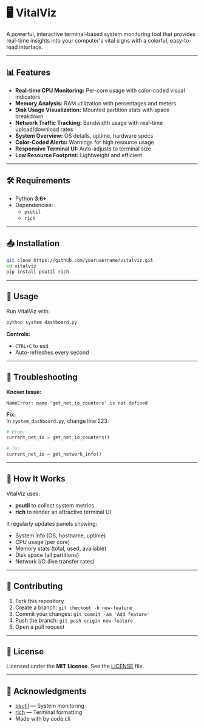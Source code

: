 # 🖥️ VitalViz

A powerful, interactive terminal-based system monitoring tool that provides real-time insights into your computer's vital signs with a colorful, easy-to-read interface.

---

## 📊 Features

- **Real-time CPU Monitoring:** Per-core usage with color-coded visual indicators  
- **Memory Analysis:** RAM utilization with percentages and meters  
- **Disk Usage Visualization:** Mounted partition stats with space breakdown  
- **Network Traffic Tracking:** Bandwidth usage with real-time upload/download rates  
- **System Overview:** OS details, uptime, hardware specs  
- **Color-Coded Alerts:** Warnings for high resource usage  
- **Responsive Terminal UI:** Auto-adjusts to terminal size  
- **Low Resource Footprint:** Lightweight and efficient  

---

## 🛠️ Requirements

- Python **3.6+**
- Dependencies:
  - `psutil`
  - `rich`

---

## 📥 Installation

```bash
git clone https://github.com/yourusername/vitalviz.git
cd vitalviz
pip install psutil rich
```

---

## 🚀 Usage

Run VitalViz with:

```bash
python system_dashboard.py
```

**Controls:**  
- `CTRL+C` to exit  
- Auto-refreshes every second  

---

## 🐛 Troubleshooting

**Known Issue:**  
```
NameError: name 'get_net_io_counters' is not defined
```

**Fix:**  
In `system_dashboard.py`, change line 223:  
```python
# From:
current_net_io = get_net_io_counters()

# To:
current_net_io = get_network_info()
```

---

## 📖 How It Works

VitalViz uses:
- **psutil** to collect system metrics  
- **rich** to render an attractive terminal UI

It regularly updates panels showing:
- System info (OS, hostname, uptime)
- CPU usage (per core)
- Memory stats (total, used, available)
- Disk space (all partitions)
- Network I/O (live transfer rates)

---

## 🤝 Contributing

1. Fork this repository  
2. Create a branch: `git checkout -b new-feature`  
3. Commit your changes: `git commit -am 'Add feature'`  
4. Push the branch: `git push origin new-feature`  
5. Open a pull request  

---

## 📜 License

Licensed under the **MIT License**. See the [LICENSE](LICENSE) file.

---

## 🙏 Acknowledgments

- [psutil](https://github.com/giampaolo/psutil) — System monitoring
- [rich](https://github.com/Textualize/rich) — Terminal formatting  
- Made with by code.cli